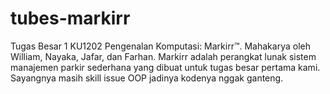 # tubes-markirr
Tugas Besar 1 KU1202 Pengenalan Komputasi: Markirr™. Mahakarya oleh William, Nayaka, Jafar, dan Farhan.
Markirr adalah perangkat lunak sistem manajemen parkir sederhana yang dibuat untuk tugas besar pertama kami. Sayangnya masih skill issue OOP jadinya kodenya nggak ganteng.
